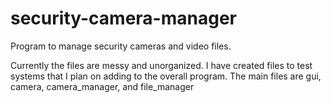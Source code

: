 # security-camera-manager
Program to manage security cameras and video files.

Currently the files are messy and unorganized. I have created files to test systems that I plan on adding to the overall program. The main files are gui, camera, camera_manager, and file_manager
